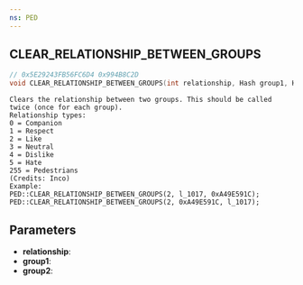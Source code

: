 ```yaml
---
ns: PED
---
```

## CLEAR_RELATIONSHIP_BETWEEN_GROUPS

```c
// 0x5E29243FB56FC6D4 0x994B8C2D
void CLEAR_RELATIONSHIP_BETWEEN_GROUPS(int relationship, Hash group1, Hash group2);
```

```
Clears the relationship between two groups. This should be called twice (once for each group).  
Relationship types:  
0 = Companion  
1 = Respect  
2 = Like  
3 = Neutral  
4 = Dislike  
5 = Hate  
255 = Pedestrians  
(Credits: Inco)  
Example:  
PED::CLEAR_RELATIONSHIP_BETWEEN_GROUPS(2, l_1017, 0xA49E591C);  
PED::CLEAR_RELATIONSHIP_BETWEEN_GROUPS(2, 0xA49E591C, l_1017);  
```

## Parameters
* **relationship**: 
* **group1**: 
* **group2**: 

